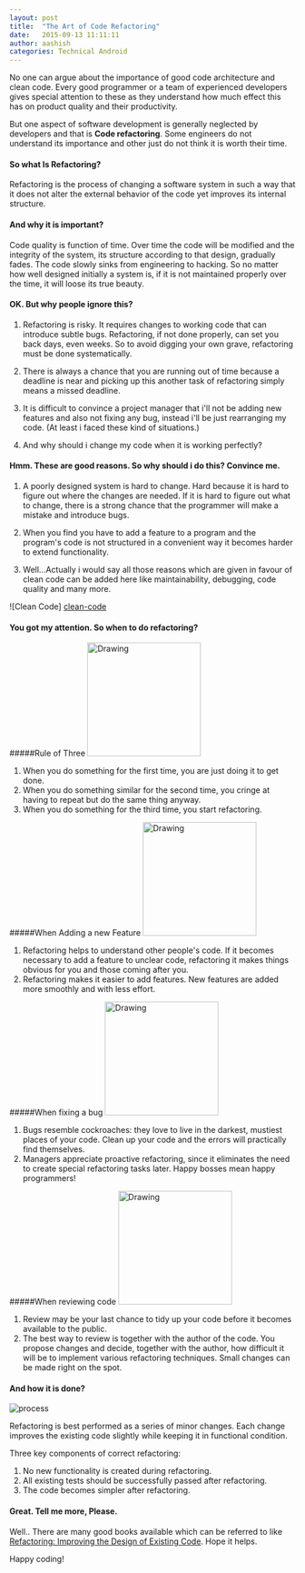 ```yaml
---
layout: post
title:  "The Art of Code Refactoring"
date:   2015-09-13 11:11:11
author: aashish
categories: Technical Android
---
```


No one can argue about the importance of good code architecture and clean code. Every good programmer or a team of experienced developers gives special attention to these as they understand how much effect this has on product quality and their productivity.

But one aspect of software development is generally neglected by developers and that is __Code refactoring__. Some engineers do not understand its importance and other just do not think it is worth their time.

#### So what Is Refactoring?


Refactoring is the process of changing a software system in such a way that it does not alter the external behavior of the code yet improves its internal structure.


#### And why it is important?

Code quality is function of time. Over time the code will be modified and the integrity of the system, its structure according to that design, gradually fades. The code slowly sinks from engineering to hacking. So no matter how well designed initially a system is, if it is not maintained properly over the time, it will loose its true beauty.

#### OK. But why people ignore this?

1. Refactoring is risky. It requires changes to working code that can introduce subtle bugs. Refactoring, if not done properly, can set you back days, even weeks. So to avoid digging your own grave, refactoring must be done systematically.

2. There is always a chance that you are running out of time because a deadline is near and picking up this another task of refactoring simply means a missed deadline.

3. It is difficult to convince a project manager that i'll not be adding new features and also not fixing any bug, instead i'll be just rearranging my code. (At least i faced these kind of situations.)

4. And why should i change my code when it is working perfectly?

#### Hmm. These are good reasons. So why should i do this? Convince me.

1. A poorly designed system is hard to change. Hard because it is hard to figure out where the changes are needed. If it is hard to figure out what to change, there is a strong chance that the programmer will make a mistake and introduce bugs.

2. When you find you have to add a feature to a program and the program's code is not structured in a convenient way it becomes harder to extend functionality.

3. Well...Actually i would say all those reasons which are given in favour of clean code can be added here like maintainability, debugging, code quality and many more.

![Clean Code] [clean-code]

#### You got my attention. So when to do refactoring?

#####Rule of Three
<img src="http://aashishdhawan.github.io/images/r1.png" alt="Drawing" style="width: 200px;"/>

1. When you do something for the first time, you are just doing it to get done.
2. When you do something similar for the second time, you cringe at having to repeat but do the same thing anyway.
3. When you do something for the third time, you start refactoring.

#####When Adding a new Feature
<img src="http://aashishdhawan.github.io/images/r2.png" alt="Drawing" style="width: 200px;"/>

1. Refactoring helps to understand other people's code. If it becomes necessary to add a feature to unclear code, refactoring it makes things obvious for you and those coming after you.
2. Refactoring makes it easier to add features. New features are added more smoothly and with less effort.

#####When fixing a bug
<img src="http://aashishdhawan.github.io/images/r3.png" alt="Drawing" style="width: 200px;"/>

1. Bugs resemble cockroaches: they love to live in the darkest, mustiest places of your code. Clean up your code and the errors will practically find themselves.
2. Managers appreciate proactive refactoring, since it eliminates the need to create special refactoring tasks later. Happy bosses mean happy programmers!

#####When reviewing code
<img src="http://aashishdhawan.github.io/images/r4.png" alt="Drawing" style="width: 200px;"/>

1. Review may be your last chance to tidy up your code before it becomes available to the public.
2. The best way to review is together with the author of the code. You propose changes and decide, together with the author, how difficult it will be to implement various refactoring techniques. Small changes can be made right on the spot.

#### And how it is done?
![process][process]

Refactoring is best performed as a series of minor changes. Each change improves the existing code slightly while keeping it in functional condition.

Three key components of correct refactoring:

1. No new functionality is created during refactoring.
2. All existing tests should be successfully passed after refactoring.
3. The code becomes simpler after refactoring.

#### Great. Tell me more, Please.

Well.. There are many good books available which can be referred to like [Refactoring: Improving the Design of Existing Code](http://www.amazon.com/Refactoring-Improving-Design-Existing-Code/dp/0201485672/ref=sr_1_1?s=books&ie=UTF8&qid=1442119326&sr=1-1&keywords=refactoring+improving+the+design+of+existing+code). Hope it helps.

Happy coding!

[clean-code]: http://aashishdhawan.github.io/images/stack-en.png
[process]: http://aashishdhawan.github.io/images/process-en.png
